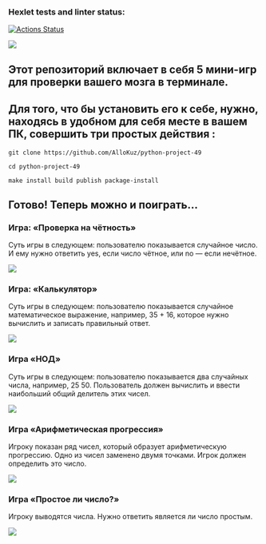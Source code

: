### Hexlet tests and linter status:
[![Actions Status](https://github.com/AlloKuz/python-project-49/actions/workflows/hexlet-check.yml/badge.svg)](https://github.com/AlloKuz/python-project-49/actions)

<a href="https://codeclimate.com/github/AlloKuz/python-project-49/maintainability"><img src="https://api.codeclimate.com/v1/badges/d8fc2c7390e46fd8c6dc/maintainability" /></a>

## Этот репозиторий включает в себя 5 мини-игр для проверки вашего мозга в терминале.

## Для того, что бы установить его к себе, нужно, находясь в удобном для себя месте в вашем ПК, совершить три простых действия :
```
git clone https://github.com/AlloKuz/python-project-49

cd python-project-49

make install build publish package-install
```
## Готово! Теперь можно и поиграть...

### Игра: «Проверка на чётность»

Суть игры в следующем: пользователю показывается случайное число. И ему нужно ответить yes, если число чётное, или no — если нечётное.

<a href="https://asciinema.org/a/swPGad4Pd63sE8mad5aRZQI4G" target="_blank"><img src="https://asciinema.org/a/swPGad4Pd63sE8mad5aRZQI4G.svg" /></a>

### Игра: «Калькулятор»

Суть игры в следующем: пользователю показывается случайное математическое выражение, например, 35 + 16, которое нужно вычислить и записать правильный ответ.

<a href="https://asciinema.org/a/LuLmGmkrXyczNoK71Wl9fyECc" target="_blank"><img src="https://asciinema.org/a/LuLmGmkrXyczNoK71Wl9fyECc.svg" /></a>

### Игра «НОД»

Суть игры в следующем: пользователю показывается два случайных числа, например, 25 50. Пользователь должен вычислить и ввести наибольший общий делитель этих чисел.

<a href="https://asciinema.org/a/ggl63ncUow4WLdS0GSgxFwGfa" target="_blank"><img src="https://asciinema.org/a/ggl63ncUow4WLdS0GSgxFwGfa.svg" /></a>

### Игра «Арифметическая прогрессия»

Игроку показан ряд чисел, который образует арифметическую прогрессию. Одно из чисел заменено двумя точками. Игрок должен определить это число.

<a href="https://asciinema.org/a/HnGy4YVDIZ7PBUf0P9PgxkCSq" target="_blank"><img src="https://asciinema.org/a/HnGy4YVDIZ7PBUf0P9PgxkCSq.svg" /></a>

### Игра «Простое ли число?»

Игроку выводятся числа. Нужно ответить является ли число простым.

<a href="https://asciinema.org/a/jpsWl3MJGTwOaCDlaxyIWmoVw" target="_blank"><img src="https://asciinema.org/a/jpsWl3MJGTwOaCDlaxyIWmoVw.svg" /></a>